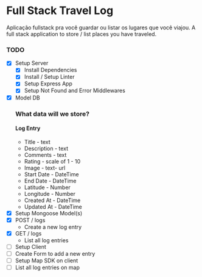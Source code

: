 # Full Stack Travel Log

Aplicação fullstack pra você guardar ou listar os lugares que você viajou.
A full stack application to store / list places you have traveled.

### TODO 

* [x] Setup Server
  * [x] Install Dependencies
  * [x] Install / Setup Linter
  * [x] Setup Express App
  * [x] Setup Not Found and Error Middlewares
* [x] Model DB
  ### What data will we store?
  #### Log Entry
  * Title - text
  * Description - text
  * Comments - text
  * Rating - scale of 1 - 10
  * Image - text- url
  * Start Date - DateTime
  * End Date - DateTime
  * Latitude - Number
  * Longitude - Number
  * Created At - DateTime
  * Updated At - DateTime
* [X] Setup Mongoose Model(s)
* [x] POST / logs
  * Create a new log entry
* [x] GET / logs
  * List all log entries
* [ ] Setup Client
* [ ] Create Form to add a new entry
* [ ] Setup Map SDK on client
* [ ] List all log entries on map